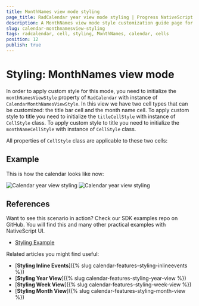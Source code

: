 ```yaml
---
title: MonthNames view mode styling
page_title: RadCalendar year view mode styling | Progress NativeScript UI Documentation
description: A MonthNames view mode style customization guide page for RadCalendar for NativeScript.
slug: calendar-monthnamesview-styling
tags: radcalendar, cell, styling, MonthNames, calendar, cells
position: 12
publish: true
---
```


# Styling: MonthNames view mode

In order to apply custom style for this mode, you need to initialize the `monthNamesViewStyle` property of `RadCalendar` with instance of `CalendarMonthNamesViewStyle`.
In this view we have two cell types that can be customized: the title bar cell and the month name cell. To apply custom style to title you need to initialize the `titleCellStyle` with instance of `CellStyle` class. To apply custom style to title you need to initialize the `monthNameCellStyle` with instance of `CellStyle` class.

All properties of `CellStyle` class are applicable to these two cells:

## Example

<snippet id='calendar-monthnamesview-styling'/>

This is how the calendar looks like now:

![Calendar year view styling](../Styling/images/calendar_styling_month_names_ios.png "iOS")      ![Calendar year view styling](../Styling/images/calendar_styling_month_names_android.png "Android")

## References
Want to see this scenario in action?
Check our SDK examples repo on GitHub. You will find this and many other practical examples with NativeScript UI.

* [Styling Example](https://github.com/telerik/nativescript-ui-samples/tree/master/calendar/app/calendar/cell-styling)

Related articles you might find useful:

* [**Styling Inline Events**]({% slug calendar-features-styling-inlineevents %})
* [**Styling Year View**]({% slug calendar-features-styling-year-view %})
* [**Styling Week View**]({% slug calendar-features-styling-week-view %})
* [**Styling Month View**]({% slug calendar-features-styling-month-view %})